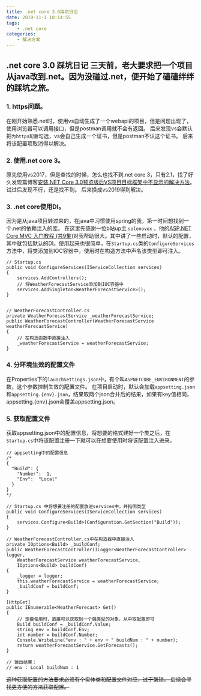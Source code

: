 ```yaml
---
title: .net core 3.0踩坑日记
date: 2019-11-1 10:14:55
tags:
	- .net core
categories:
	- 解决方案
---
```

.net core 3.0 踩坑日记
三天前，老大要求把一个项目从java改到.net。因为没碰过.net，便开始了磕磕绊绊的踩坑之旅。
---
### 1. https问题。
在刚开始熟悉.net时，使用vs自动生成了一个webapi的项目，但是问题出现了，使用浏览器可以调用接口，但是postman调用就不会有返回。
后来发现vs会默认把`为https配置`勾选，vs会自己生成一个证书，但是postman不认这个证书。 后来将该配置项取消得以解决。


### 2. 使用.net core 3。
 原先使用vs2017，但是查找的时候，怎么也找不到.net core 3，只有2.1，找了好久发现篇博客[安装.NET Core 3.0预览版后VS项目目标框架中不显示的解决方法](https://www.cnblogs.com/Vulpers/p/10893735.html)。 试过后发现不行，还是找不到。 后来换成vs2019得到解决。
 
 
### 3. .net core使用DI。
因为是从java项目转过来的，在java中习惯使用spring的我，第一时间想找到一个.net的依赖注入的库。 在这里先感谢一位b站up主 `solenovex` ，他的[ASP.NET Core MVC 入门教程 (共9集)](https://www.bilibili.com/video/av33728783)对我帮助很大。其中讲了一些启动时，默认的配置，其中就包括默认的DI。使用起来也很简单，在`Startup.cs`类的`ConfigureServices`方法中，将类添加到IOC容器中，使用时在构造方法中声名该类型即可注入。
```
// Startup.cs
public void ConfigureServices(IServiceCollection services)
{
	services.AddControllers();
	// 将WeatherForecastService添加到IOC容器中
	services.AddSingleton<WeatherForecastService>();
}


// WeatherForecastController.cs
private WeatherForecastService _weatherForecastService;
public WeatherForecastController(WeatherForecastService weatherForecastService)
{
	// 在构造函数中直接注入
	_weatherForecastService = weatherForecastService;
}

```


### 4. 分环境生效的配置文件
在Properties下的`launchSettings.json`中，有个叫`ASPNETCORE_ENVIRONMENT`的参数，这个参数控制生效的配置文件。
在项目启动时，默认会加载`appsetting.json`和`appsetting.{env}.json`，结果取两个json合并后的结果，如果有key值相同，appsetting.{env}.json会覆盖appsetting.json。


### 5. 获取配置文件
获取appsetting.json中的配置信息，将想要的格式建好一个类之后，在`Startup.cs`中将该配置注册一下就可以在想要使用时将该配置注入进来。

```
// appsetting中的配置信息
/*
{
  "Build": {
    "Number":  1,
    "Env":  "Local"
  }
}
*/

// Startup.cs 中将想要注册的配置放进services中，并指明类型
public void ConfigureServices(IServiceCollection services)
{
	services.Configure<Build>(Configuration.GetSection("Build"));
}

// WeatherForecastController.cs中在构造器中直接注入
private IOptions<Build> _buildConf;
public WeatherForecastController(ILogger<WeatherForecastController> logger, 
	WeatherForecastService weatherForecastService, 
	IOptions<Build> buildConf)
{
	_logger = logger;
	this.weatherForecastService = weatherForecastService;
	_buildConf = buildConf;
}

[HttpGet]
public IEnumerable<WeatherForecast> Get()
{
	// 想要使用时，直接可以获取到一个强类型的对象，从中取配置即可
	Build buildConf = _buildConf.Value;
	string env = buildConf.Env;
	int number = buildConf.Number;
	Console.WriteLine("env : " + env + " buildNum : " + number);
	return weatherForecastService.GetForecasts();
}

// 输出结果：
// env : Local buildNum : 1
```
~~这种获取配置的方法要求必须有个实体类和配置文件对应，过于繁琐。 后续会寻找更方便的方法获取配置。~~

